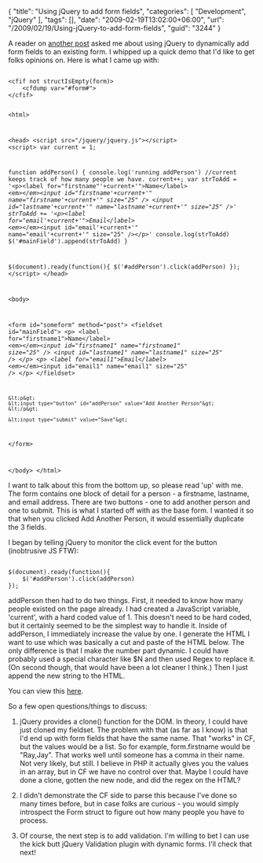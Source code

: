 {
	"title": "Using jQuery to add form fields",
	"categories": [
		"Development",
		"jQuery"
	],
	"tags": [],
	"date": "2009-02-19T13:02:00+06:00",
	"url": "/2009/02/19/Using-jQuery-to-add-form-fields",
	"guid": "3244"
}

A reader on <a href="http://www.raymondcamden.com/index.cfm/2008/9/10/Ask-a-Jedi-Dynamically-updating-line-items-on-a-form#c66689663-19B9-E658-9D8C331055BBD5D8">another post</a> asked me about using jQuery to dynamically add form fields to an existing form. I whipped up a quick demo that I'd like to get folks opinions on. Here is what I came up with:
<!--more-->
<code>
&lt;cfif not structIsEmpty(form)&gt;
	&lt;cfdump var="#form#"&gt;
&lt;/cfif&gt;

&lt;html&gt;

&lt;head&gt;
&lt;script src="/jquery/jquery.js"&gt;&lt;/script&gt;
&lt;script&gt;
var current = 1;

function addPerson() {
	console.log('running addPerson')
	//current keeps track of how many people we have.
	current++;
	var strToAdd = '&lt;p&gt;&lt;label for="firstname"'+current+'"&gt;Name&lt;/label&gt; &lt;em&gt;*&lt;/em&gt;&lt;input id="firstname'+current+'" name="firstname'+current+'" size="25" /&gt; &lt;input id="lastname'+current+'" name="lastname'+current+'" size="25" /&gt;'
	strToAdd += '&lt;p&gt;&lt;label for="email'+current+'"&gt;Email&lt;/label&gt;	&lt;em&gt;*&lt;/em&gt;&lt;input id="email'+current+'" name="email'+current+'" size="25" /&gt;&lt;/p&gt;'
	console.log(strToAdd)
	$('#mainField').append(strToAdd)
}

$(document).ready(function(){
	$('#addPerson').click(addPerson)
});
&lt;/script&gt;
&lt;/head&gt;

&lt;body&gt;

&lt;form id="someform" method="post"&gt;
	&lt;fieldset id="mainField"&gt;
		&lt;p&gt;
		&lt;label for="firstname1"&gt;Name&lt;/label&gt;
		&lt;em&gt;*&lt;/em&gt;&lt;input id="firstname1" name="firstname1" size="25" /&gt; &lt;input id="lastname1" name="lastname1" size="25" /&gt;
		&lt;/p&gt;
		&lt;p&gt;
		&lt;label for="email1"&gt;Email&lt;/label&gt;
		&lt;em&gt;*&lt;/em&gt;&lt;input id="email1" name="email1" size="25" /&gt;
		&lt;/p&gt;
	&lt;/fieldset&gt;
	
	&lt;p&gt;
	&lt;input type="button" id="addPerson" value="Add Another Person"&gt;
	&lt;/p&gt;
	
	&lt;input type="submit" value="Save"&gt;
&lt;/form&gt;

&lt;/body&gt;
&lt;/html&gt;
</code>

I want to talk about this from the bottom up, so please read 'up' with me. The form contains one block of detail for a person - a firstname, lastname, and email address. There are two buttons - one to add another person and one to submit. This is what I started off with as the base form. I wanted it so that when you clicked Add Another Person, it would essentially duplicate the 3 fields.

I began by telling jQuery to monitor the click event for the button (inobtrusive JS FTW):

<code>
$(document).ready(function(){
	$('#addPerson').click(addPerson)
});
</code>

addPerson then had to do two things. First, it needed to know how many people existed on the page already. I had created a JavaScript variable, 'current', with a hard coded value of 1. This doesn't need to be hard coded, but it certainly seemed to be the simplest way to handle it. Inside of addPerson, I immediately increase the value by one. I generate the HTML I want to use which was basically a cut and paste of the HTML below. The only difference is that I make the number part dynamic. I could have probably used a special character like $N and then used Regex to replace it. (On second though, that would have been a lot cleaner I think.) Then I just append the new string to the HTML.

You can view this <a href="http://www.coldfusionjedi.com/demos/jqueryadd/test1.cfm">here</a>.

So a few open questions/things to discuss:

1) jQuery provides a clone() function for the DOM. In theory, I could have just cloned my fieldset. The problem with that (as far as I know) is that I'd end up with form fields that have the same name. That "works" in CF, but the values would be a list. So for example, form.firstname would be "Ray,Jay". That works well until someone has a comma in their name. Not very likely, but still. I believe in PHP it actually gives you the values in an array, but in CF we have no control over that. Maybe I could have done a clone, gotten the new node, and did the regex on the HTML?

2) I didn't demonstrate the CF side to parse this because I've done so many times before, but in case folks are curious - you would simply introspect the Form struct to figure out how many people you have to process.

3) Of course, the next step is to add validation. I'm willing to bet I can use the kick butt jQuery Validation plugin with dynamic forms. I'll check that next!

 